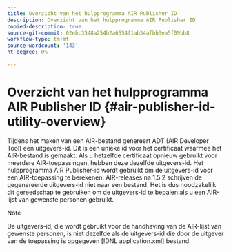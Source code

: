 ```yaml
---
title: Overzicht van het hulpprogramma AIR Publisher ID
description: Overzicht van het hulpprogramma AIR Publisher ID
copied-description: true
source-git-commit: 02ebc3548a254b2a6554f1ab34afbb3ea5f09bb8
workflow-type: tm+mt
source-wordcount: '143'
ht-degree: 0%

---
```


# Overzicht van het hulpprogramma AIR Publisher ID {#air-publisher-id-utility-overview}

Tijdens het maken van een AIR-bestand genereert ADT (AIR Developer Tool) een uitgevers-id. Dit is een unieke id voor het certificaat waarmee het AIR-bestand is gemaakt. Als u hetzelfde certificaat opnieuw gebruikt voor meerdere AIR-toepassingen, hebben deze dezelfde uitgevers-id. Het hulpprogramma AIR Publisher-id wordt gebruikt om de uitgevers-id voor een AIR-toepassing te berekenen. AIR-releases na 1.5.2 schrijven de gegenereerde uitgevers-id niet naar een bestand. Het is dus noodzakelijk dit gereedschap te gebruiken om de uitgevers-id te bepalen als u een AIR-lijst van gewenste personen gebruikt.

>[!NOTE]
>
>De uitgevers-id, die wordt gebruikt voor de handhaving van de AIR-lijst van gewenste personen, is niet dezelfde als de uitgevers-id die door de uitgever van de toepassing is opgegeven [!DNL application.xml] bestand.
